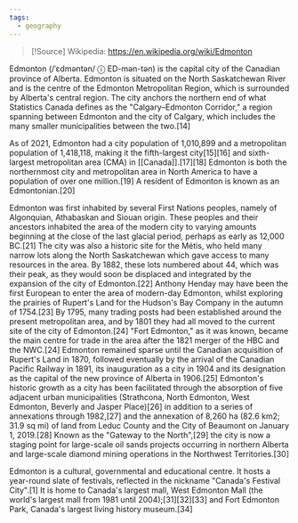 ```yaml
---
tags:
  - geography
---
```

> [!Source]
> Wikipedia: https://en.wikipedia.org/wiki/Edmonton

Edmonton (/ˈɛdməntən/ ⓘ ED-mən-tən) is the capital city of the Canadian province of Alberta. Edmonton is situated on the North Saskatchewan River and is the centre of the Edmonton Metropolitan Region, which is surrounded by Alberta's central region. The city anchors the northern end of what Statistics Canada defines as the "Calgary–Edmonton Corridor," a region spanning between Edmonton and the city of Calgary, which includes the many smaller municipalities between the two.[14]

As of 2021, Edmonton had a city population of 1,010,899 and a metropolitan population of 1,418,118, making it the fifth-largest city[15][16] and sixth-largest metropolitan area (CMA) in [[Canada]].[17][18] Edmonton is both the northernmost city and metropolitan area in North America to have a population of over one million.[19] A resident of Edmonton is known as an Edmontonian.[20]

Edmonton was first inhabited by several First Nations peoples, namely of Algonquian, Athabaskan and Siouan origin. These peoples and their ancestors inhabited the area of the modern city to varying amounts beginning at the close of the last glacial period, perhaps as early as 12,000 BC.[21] The city was also a historic site for the Métis, who held many narrow lots along the North Saskatchewan which gave access to many resources in the area. By 1882, these lots numbered about 44, which was their peak, as they would soon be displaced and integrated by the expansion of the city of Edmonton.[22] Anthony Henday may have been the first European to enter the area of modern-day Edmonton, whilst exploring the prairies of Rupert's Land for the Hudson's Bay Company in the autumn of 1754.[23] By 1795, many trading posts had been established around the present metropolitan area, and by 1801 they had all moved to the current site of the city of Edmonton.[24] "Fort Edmonton," as it was known, became the main centre for trade in the area after the 1821 merger of the HBC and the NWC.[24] Edmonton remained sparse until the Canadian acquisition of Rupert's Land in 1870, followed eventually by the arrival of the Canadian Pacific Railway in 1891, its inauguration as a city in 1904 and its designation as the capital of the new province of Alberta in 1906.[25] Edmonton's historic growth as a city has been facilitated through the absorption of five adjacent urban municipalities (Strathcona, North Edmonton, West Edmonton, Beverly and Jasper Place)[26] in addition to a series of annexations through 1982,[27] and the annexation of 8,260 ha (82.6 km2; 31.9 sq mi) of land from Leduc County and the City of Beaumont on January 1, 2019.[28] Known as the "Gateway to the North",[29] the city is now a staging point for large-scale oil sands projects occurring in northern Alberta and large-scale diamond mining operations in the Northwest Territories.[30]

Edmonton is a cultural, governmental and educational centre. It hosts a year-round slate of festivals, reflected in the nickname "Canada's Festival City".[1] It is home to Canada's largest mall, West Edmonton Mall (the world's largest mall from 1981 until 2004);[31][32][33] and Fort Edmonton Park, Canada's largest living history museum.[34] 